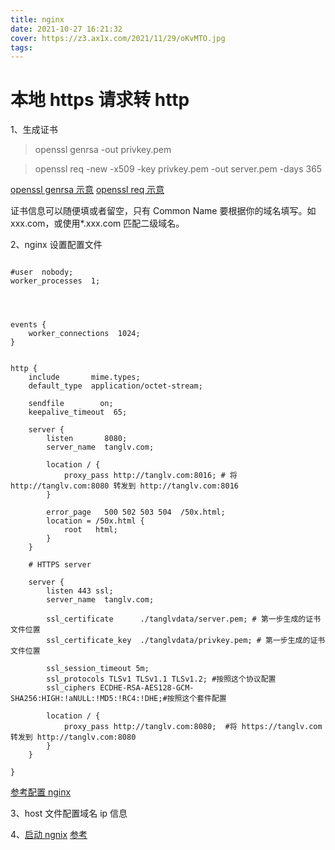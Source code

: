 ```yaml
---
title: nginx
date: 2021-10-27 16:21:32
cover: https://z3.ax1x.com/2021/11/29/oKvMTO.jpg
tags:
---
```


# 本地 https 请求转 http

1、生成证书

> openssl genrsa -out privkey.pem

> openssl req -new -x509 -key privkey.pem -out server.pem -days 365

[openssl genrsa 示意](https://www.openssl.org/docs/man1.1.1/man1/genrsa.html)
[openssl req 示意](https://www.openssl.org/docs/man1.1.1/man1/req.html)

证书信息可以随便填或者留空，只有 Common Name 要根据你的域名填写。如 xxx.com，或使用\*.xxx.com 匹配二级域名。

2、nginx 设置配置文件

```

#user  nobody;
worker_processes  1;




events {
    worker_connections  1024;
}


http {
    include       mime.types;
    default_type  application/octet-stream;

    sendfile        on;
    keepalive_timeout  65;

    server {
        listen       8080;
        server_name  tanglv.com;

        location / {
            proxy_pass http://tanglv.com:8016; # 将 http://tanglv.com:8080 转发到 http://tanglv.com:8016
        }

        error_page   500 502 503 504  /50x.html;
        location = /50x.html {
            root   html;
        }
    }

    # HTTPS server

    server {
        listen 443 ssl;
        server_name  tanglv.com;

        ssl_certificate      ./tanglvdata/server.pem; # 第一步生成的证书文件位置
        ssl_certificate_key  ./tanglvdata/privkey.pem; # 第一步生成的证书文件位置

        ssl_session_timeout 5m;
        ssl_protocols TLSv1 TLSv1.1 TLSv1.2; #按照这个协议配置
        ssl_ciphers ECDHE-RSA-AES128-GCM-SHA256:HIGH:!aNULL:!MD5:!RC4:!DHE;#按照这个套件配置

        location / {
            proxy_pass http://tanglv.com:8080;  #将 https://tanglv.com 转发到 http://tanglv.com:8080
        }
    }

}

```

[参考配置 nginx](https://www.cnblogs.com/magotzis/p/9456695.html)

3、host 文件配置域名 ip 信息

4、[启动 ngnix](https://nginx.org/en/docs/beginners_guide.html) [参考](https://zhuanlan.zhihu.com/p/34362747)
